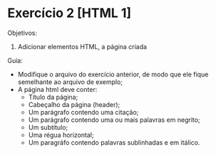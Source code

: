 # Exercício 2 [HTML 1]

Objetivos:
 1. Adicionar elementos HTML, a página criada

Guia:
* Modifique o arquivo do exercício anterior, de modo que ele fique semelhante ao arquivo de exemplo;
* A página html deve conter:
  * Título da página;
  * Cabeçalho da página (header);
  * Um parágrafo contendo uma citação;
  * Um parágrafo contendo uma ou mais palavras em negrito;
  * Um subtítulo;
  * Uma régua horizontal;
  * Um paragráfo contendo palavras sublinhadas e em itálico. 
